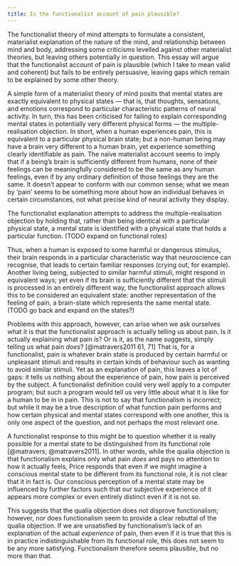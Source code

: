 ```yaml
---
title: Is the functionalist account of pain plausible?
---
```


The functionalist theory of mind attempts to formulate a consistent, materialist explanation of the nature of the mind, and relationship between mind and body, addressing some criticisms levelled against other materialist theories, but leaving others potentially in question. This essay will argue that the functionalist account of pain is plausible (which I take to mean valid and coherent) but fails to be entirely persuasive, leaving gaps which remain to be explained by some other theory.

A simple form of a materialist theory of mind posits that mental states are exactly equivalent to physical states — that is, that thoughts, sensations, and emotions correspond to particular characteristic patterns of neural activity. In turn, this has been criticised for failing to explain corresponding mental states in potentially very different physical forms — the multiple-realisation objection. In short, when a human experiences pain, this is equivalent to a particular physical brain state; but a non-human being may have a brain very different to a human brain, yet experience something clearly identifiable as pain. The naïve materialist account seems to imply that if a being’s brain is sufficiently different from humans, none of their feelings can be meaningfully considered to be the same as any human feelings, even if by any ordinary definition of those feelings they are the same. It doesn’t appear to conform with our common sense; what we mean by ‘pain’ seems to be something more about how an individual behaves in certain circumstances, not what precise kind of neural activity they display.

The functionalist explanation attempts to address the multiple-realisation objection by holding that, rather than being identical with a particular physical state, a mental state is identified with a physical state that holds a particular function. (TODO expand on functional roles)

Thus, when a human is exposed to some harmful or dangerous stimulus, their brain responds in a particular characteristic way that neuroscience can recognise, that leads to certain familiar responses (crying out, for example). Another living being, subjected to similar harmful stimuli, might respond in equivalent ways; yet even if its brain is sufficiently different that the stimuli is processed in an entirely different way, the functionalist approach allows this to be considered an equivalent state: another representation of the feeling of pain, a brain-state which represents the same mental state. (TODO go back and expand on the states?)

Problems with this approach, however, can arise when we ask ourselves what it is that the functionalist approach is actually telling us about pain. Is it actually explaining what pain _is_? Or is it, as the name suggests, simply telling us what pain _does_? [@matravers2011 61, 71] That is, for a functionalist, pain is whatever brain state is produced by certain harmful or unpleasant stimuli and results in certain kinds of behaviour such as wanting to avoid similar stimuli. Yet as an explanation of pain, this leaves a lot of gaps: it tells us nothing about the experience of pain, how pain is perceived by the subject. A functionalist definition could very well apply to a computer program; but such a program would tell us very little about what it is like for a human to be in in pain. This is not to say that functionalism is incorrect; but while it may be a true description of what function pain performs and how certain physical and mental states correspond with one another, this is only one aspect of the question, and not perhaps the most relevant one.

A functionalist response to this might be to question whether it is really possible for a mental state to be distinguished from its functional role [@matravers; @matravers2011]. In other words, while the qualia objection is that functionalism explains only what pain _does_ and pays no attention to how it actually feels, Price responds that even if we might imagine a conscious mental state to be different from its functional role, it is not clear that it in fact is. Our conscious perception of a mental state may be influenced by further factors such that our subjective experience of it appears more complex or even entirely distinct even if it is not so.

This suggests that the qualia objection does not disprove functionalism; however, nor does functionalism seem to provide a clear rebuttal of the qualia objection. If we are unsatisfied by functionalism’s lack of an explanation of the actual _experience_ of pain, then even if it is true that this is in practice indistinguishable from its functional role, this does not seem to be any more satisfying. Functionalism therefore seems plausible, but no more than that.
